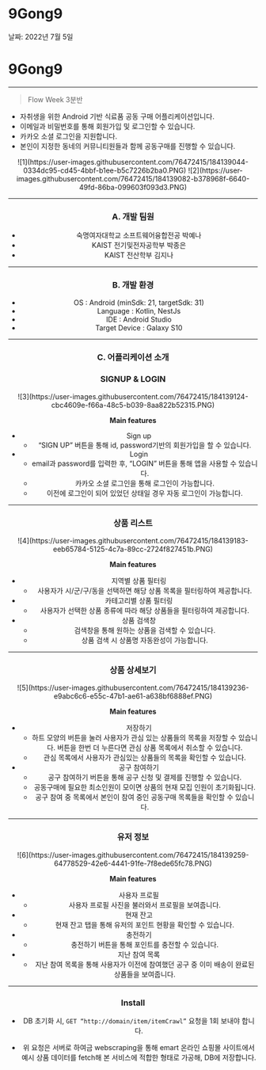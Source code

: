 # 9Gong9

날짜: 2022년 7월 5일

# 9Gong9

---

> Flow Week 3분반
> 
- 자취생을 위한 Android 기반 식료품 공동 구매 어플리케이션입니다.
- 이메일과 비밀번호를 통해 회원가입 및 로그인할 수 있습니다.
- 카카오 소셜 로그인을 지원합니다.
- 본인이 지정한 동네의 커뮤니티원들과 함께 공동구매를 진행할 수 있습니다.
<center>
![1](https://user-images.githubusercontent.com/76472415/184139044-0334dc95-cd45-4bbf-b1ee-b5c7226b2ba0.PNG)
![2](https://user-images.githubusercontent.com/76472415/184139082-b378968f-6640-49fd-86ba-099603f093d3.PNG)
<center/>
    
---

### A. 개발 팀원

- 숙명여자대학교 소프트웨어융합전공 박예나
- KAIST 전기및전자공학부 박종은
- KAIST 전산학부 김지나

---

### B. 개발 환경

- OS : Android (minSdk: 21, targetSdk: 31)
- Language : Kotlin, NestJs
- IDE : Android Studio
- Target Device : Galaxy S10

---

### C. 어플리케이션 소개

### SIGNUP & LOGIN
<center>
![3](https://user-images.githubusercontent.com/76472415/184139124-cbc4609e-f66a-48c5-b039-8aa822b52315.PNG)
</center>
    
**Main features**

- Sign up
    - “SIGN UP” 버튼을 통해 id, password기반의 회원가입을 할 수 있습니다.
- Login
    - email과 password를 입력한 후, “LOGIN” 버튼을 통해 앱을 사용할 수 있습니다.
    - 카카오 소셜 로그인을 통해 로그인이 가능합니다.
    - 이전에 로그인이 되어 있었던 상태일 경우 자동 
로그인이 가능합니다.

---

### 상품 리스트
<center>
![4](https://user-images.githubusercontent.com/76472415/184139183-eeb65784-5125-4c7a-89cc-2724f827451b.PNG)
</center>
    
**Main features**

- 지역별 상품 필터링
    - 사용자가 시/군/구/동을 선택하면 해당 상품 목록을 필터링하여 제공합니다.
- 카테고리별 상품 필터링
    - 사용자가 선택한 상품 종류에 따라 해당 상품들을 필터링하여 제공합니다.
- 상품 검색창
    - 검색창을 통해 원하는 상품을 검색할 수 있습니다.
    - 상품 검색 시 상품명 자동완성이 가능합니다.

---

### 상품 상세보기
<center>
![5](https://user-images.githubusercontent.com/76472415/184139236-e9abc6c6-e55c-47b1-ae61-a638bf6888ef.PNG)
</center>
    
**Main features**

- 저장하기
    - 하트 모양의 버튼을 눌러 사용자가 관심 있는 상품들의 목록을 저장할 수 있습니다. 버튼을 한번 더 누른다면 관심 상품 목록에서 취소할 수 있습니다.
    - 관심 목록에서 사용자가 관심있는 상품들의 목록을 확인할 수 있습니다.
- 공구 참여하기
    - 공구 참여하기 버튼을 통해 공구 신청 및 결제를 진행할 수 있습니다.
    - 공동구매에 필요한 최소인원이 모이면 상품의 현재 모집 인원이 초기화됩니다.
    - 공구 참여 중 목록에서 본인이 참여 중인 공동구매 목록들을 확인할 수 있습니다.

---

### 유저 정보
<center>
![6](https://user-images.githubusercontent.com/76472415/184139259-64778529-42e6-4441-91fe-7f8ede65fc78.PNG)
</center>
    
**Main features**

- 사용자 프로필
    - 사용자 프로필 사진을 불러와서 프로필을 보여줍니다.
- 현재 잔고
    - 현재 잔고 탭을 통해 유저의 포인트 현황을 확인할 수 있습니다.
- 충전하기
    - 충전하기 버튼을 통해 포인트를 충전할 수 있습니다.
- 지난 참여 목록
    - 지난 참여 목록을 통해 사용자가 이전에 참여했던 공구 중 이미 배송이 완료된 상품들을 보여줍니다.

---

### Install

- DB 초기화 시, ```GET “http://domain/item/itemCrawl”``` 요청을 1회 보내야 합니다.

- 위 요청은 서버로 하여금 webscraping을 통해 emart 온라인 쇼핑몰 사이트에서 예시 상품 데이터를 fetch해 본 서비스에 적합한 형태로 가공해, DB에 저장합니다.

